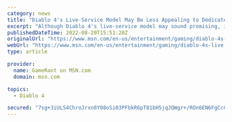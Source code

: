 ```yaml
---
category: news
title: "Diablo 4's Live-Service Model May Be Less Appealing to Dedicated Players"
excerpt: "Although Diablo 4's live-service model may sound promising, it seemingly won't avoid common trappings of the ARPG genre for dedicated players."
publishedDateTime: 2022-08-20T15:51:20Z
originalUrl: "https://www.msn.com/en-us/entertainment/gaming/diablo-4s-live-service-model-may-be-less-appealing-to-dedicated-players/ar-AA10Sp55"
webUrl: "https://www.msn.com/en-us/entertainment/gaming/diablo-4s-live-service-model-may-be-less-appealing-to-dedicated-players/ar-AA10Sp55"
type: article

provider:
  name: GameRant on MSN.com
  domain: msn.com

topics:
  - Diablo 4

secured: "7sg+3iULS4ChroJrxn8Y08oSi03PFbkR6pT81bH5jqJQWgr+/ROn6EN6FgCcC+LGDpq1Zc4JKqBx8uBwZBmPwzSlrNv6FlFx5VWyt1sNtvXZbtb2gaVYI26HRk6sNeGkgOkZdQd0SRIW/bYRZ1AAprH8hMA7yHJ0MeOB2JT/XaxXfgdGQS7ypPJjt+iuOwEgA3X1zeHnlOgmym0XtneiZduRVEX6jleP0duxx7gwaEXT6lq1vjTlwLufB4TOsOPcpuuNtf2OUC98rx/jwAD0WZs4kv/j9natazf/ddPcl4O3E2yCaHGZlolEmLyooIg/yWaOj6r753EHciKqqF1Sh5X8p62GH/t/sXPn8V+jSwU=;Qgn8bd+xrfzK5MtonRjfNQ=="
---
```


